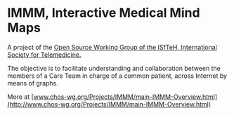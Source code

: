 # IMMM, Interactive Medical Mind Maps

A project of the [Open Source Working Group of the ISfTeH, International Society for Telemedicine.](http://www.isfteh.org/working_groups/category/collaborative_care_team_in_open_source)
 
The objective is to facilitate understanding and collaboration between the members of a Care Team in charge of a common patient,
across Internet by means of graphs.


More at [www.chos-wg.org/Projects/IMMM/main-IMMM-Overview.html](http://www.chos-wg.org/Projects/IMMM/main-IMMM-Overview.html)
